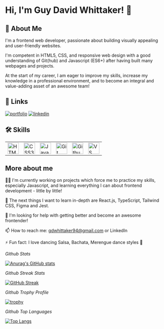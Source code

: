 
# Hi, I'm Guy David Whittaker! 👋


## 🚀 About Me

I'm a frontend web developer, passionate about building visually appealing
and user-friendly websites. 

I'm competent in HTML5, CSS, and responsive web design with a good understanding of Git(hub) and Javascript (ES6+) after having built many webpages and projects. 

At the start of my career, I am eager to improve my skills, increase my knowledge in a professional environment, and to become an integral and value-adding asset of an awesome team!
## 🔗 Links
[![portfolio](https://img.shields.io/badge/my_portfolio-000?style=for-the-badge&logo=ko-fi&logoColor=white)](https://gdwhittaker94.github.io//)
[![linkedin](https://img.shields.io/badge/linkedin-0A66C2?style=for-the-badge&logo=linkedin&logoColor=white)](https://www.linkedin.com/in/gdwhittaker/)



## 🛠 Skills

<table>
    <tr>
        <td>
            <a href="https://developer.mozilla.org/en-US/docs/Glossary/HTML5" target="_blank" rel="noreferrer"><img src="https://raw.githubusercontent.com/danielcranney/readme-generator/main/public/icons/skills/html5-colored.svg" width="36" height="36" alt="HTML5" /></a>
        </td>
        <td>
            <a href="https://www.w3.org/TR/CSS/#css" target="_blank" rel="noreferrer"><img src="https://raw.githubusercontent.com/danielcranney/readme-generator/main/public/icons/skills/css3-colored.svg" width="36" height="36" alt="CSS3" /></a>
        </td>
        <td>
            <a href="https://developer.mozilla.org/en-US/docs/Web/JavaScript" target="_blank" rel="noreferrer"><img src="https://raw.githubusercontent.com/danielcranney/readme-generator/main/public/icons/skills/javascript-colored.svg" width="36" height="36" alt="JavaScript" /></a>
        </td>
        <td>
            <a href="https://git-scm.com/" target="_blank" rel="noreferrer"><img src="https://raw.githubusercontent.com/danielcranney/readme-generator/main/public/icons/skills/git-colored.svg" width="36" height="36" alt="Git" /></a>
        </td>
        <td>
            <a href="https://pixabay.com/" target="_blank" rel="noreferrer"><img src="https://cdn.pixabay.com/photo/2022/01/30/13/33/github-6980894_1280.png" width="36" height="36" alt="Github" /></a>
        </td>
        <td>
            <a href="https://code.visualstudio.com" target="_blank" rel="noreferrer"><img src="https://code.visualstudio.com/assets/images/code-stable.png" width="36" height="36" alt="VS Code" /></a>
        </td>
    </tr>
</table>
 
## More about me
👩‍💻 I'm currently working on projects which force me to practice my skills, especially Javascript, and learning everything I can about frontend development - little by little! 

🧠 The next things I want to learn in-depth are React.js, TypeScript, Tailwind CSS, Figma and Jest.

🤔 I'm looking for help with getting better and become an awesome frontender! 

📫 How to reach me: gdwhittaker94@gmail.com or LinkedIn

⚡️ Fun fact: I love dancing Salsa, Bachata, Merengue dance styles 🕺

*Github Stats*

[![Anurag's GitHub stats](https://github-readme-stats.vercel.app/api?username=gdwhittaker94&theme=dark)](https://github.com/anuraghazra/github-readme-stats)

*Github Streak Stats*

[![GitHub Streak](https://streak-stats.demolab.com/?user=gdwhittaker94&theme=dark)](https://git.io/streak-stats)

*Github Trophy Profile*

[![trophy](https://github-profile-trophy.vercel.app/?username=gdwhittaker94&theme=gruvbox)](https://github.com/ryo-ma/github-profile-trophy)

*Github Top Languages*

[![Top Langs](https://github-readme-stats.vercel.app/api/top-langs/?username=gdwhittaker94&theme=dark)](https://github.com/anuraghazra/github-readme-stats)
